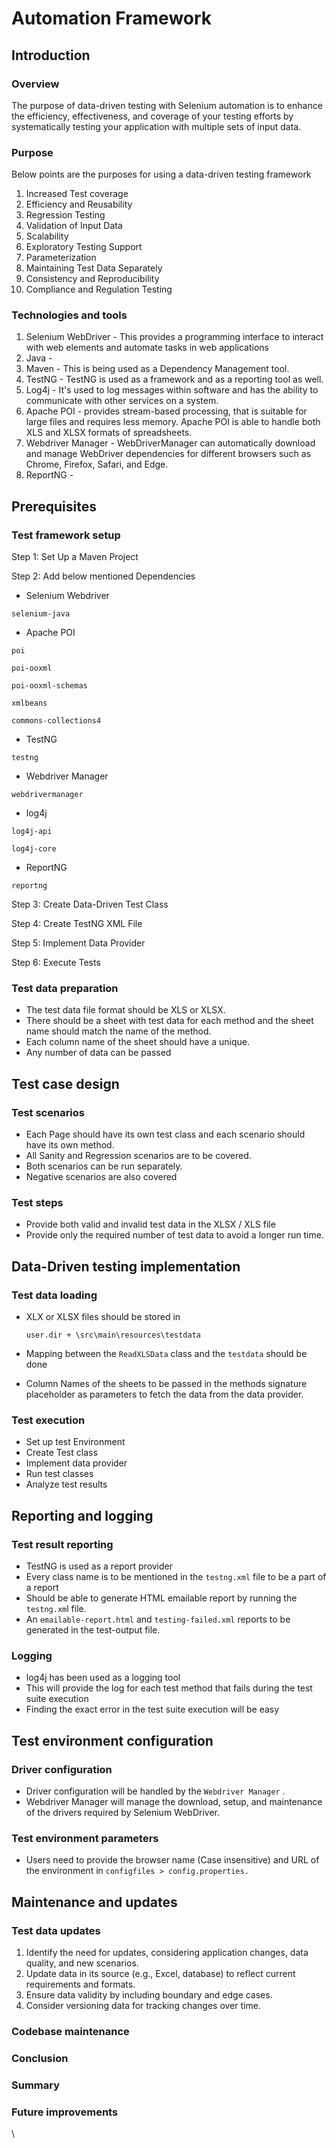 # Automation Framework

## Introduction

### Overview

The purpose of data-driven testing with Selenium automation is to enhance the efficiency, effectiveness, and coverage of your testing efforts by systematically testing your application with multiple sets of input data.

### Purpose

Below points are the purposes for using a data-driven testing framework

1. Increased Test coverage
2. Efficiency and Reusability
3. Regression Testing
4. Validation of Input Data
5. Scalability
6. Exploratory Testing Support
7. Parameterization
8. Maintaining Test Data Separately
9. Consistency and Reproducibility
10. Compliance and Regulation Testing

### Technologies and tools&#x20;

1. Selenium WebDriver - This provides a programming interface to interact with web elements and automate tasks in web applications
2. Java -&#x20;
3. Maven - This is being used as a Dependency Management tool.
4. TestNG - TestNG is used as a framework and as a reporting tool as well.
5. Log4j - It's used to log messages within software and has the ability to communicate with other services on a system.
6. Apache POI - provides stream-based processing, that is suitable for large files and requires less memory. Apache POI is able to handle both XLS and XLSX formats of spreadsheets.
7. Webdriver Manager - WebDriverManager can automatically download and manage WebDriver dependencies for different browsers such as Chrome, Firefox, Safari, and Edge.
8. ReportNG -&#x20;

## Prerequisites

### Test framework setup

Step 1: Set Up a Maven Project

Step 2: Add below mentioned Dependencies

* &#x20;Selenium Webdriver

```
selenium-java
```

* Apache POI

```
poi
```

```
poi-ooxml
```

```
poi-ooxml-schemas
```

```
xmlbeans
```

```
commons-collections4
```

* TestNG

```
testng
```

* Webdriver Manager

```
webdrivermanager
```

* log4j

```
log4j-api
```

```
log4j-core
```

* ReportNG

```
reportng
```



Step 3: Create Data-Driven Test Class

Step 4: Create TestNG XML File&#x20;

Step 5: Implement Data Provider

Step 6: Execute Tests

### Test data preparation

* The test data file format should be XLS or XLSX.
* There should be a sheet with test data for each method and the sheet name should match the name of the method.
* Each column name of the sheet should have a unique.
* Any number of data can be passed

## Test case design

### Test scenarios

* Each Page should have its own test class and each scenario should have its own method.
* All Sanity and Regression scenarios are to be covered.
* Both scenarios can be run separately.
* Negative scenarios are also covered

### &#x20;Test steps

* Provide both valid and invalid test data in the XLSX / XLS file
* Provide only the required number of test data to avoid a longer run time.

## Data-Driven testing implementation

### Test data loading

*   XLX or XLSX files should be stored in &#x20;

    ```
    user.dir + \src\main\resources\testdata
    ```


* Mapping between the `ReadXLSData` class and the `testdata` should be done
* Column Names of the sheets to be passed in the methods signature placeholder as parameters to fetch the data from the data provider.

### Test execution

* Set up test Environment
* Create Test class
* Implement data provider
* Run test classes
* Analyze test results &#x20;

## Reporting and logging

### Test result reporting

* TestNG is used as a report provider
* Every class name is to be mentioned in the `testng.xml` file to be a part of a report
* Should be able to generate HTML emailable report by running the `testng.xm`l file.
* An `emailable-report.html` and `testing-failed.xml` reports to be generated in the test-output file.

### Logging

* log4j has been used as a logging tool
* This will provide the log for each test method that fails during the test suite execution
* Finding the exact error in the test suite execution will be easy

## Test environment configuration

### Driver configuration

* Driver configuration will be handled by the `Webdriver Manager` .
* Webdriver Manager will manage the download, setup, and maintenance of the drivers required by Selenium WebDriver.

### Test environment parameters

* Users need to provide the browser name (Case insensitive) and URL of the environment in `configfiles > config.properties.`

## Maintenance and updates

### Test data updates

1. Identify the need for updates, considering application changes, data quality, and new scenarios.
2. Update data in its source (e.g., Excel, database) to reflect current requirements and formats.
3. Ensure data validity by including boundary and edge cases.
4. Consider versioning data for tracking changes over time.

### Codebase maintenance 

### Conclusion

### Summary

### Future improvements

\
